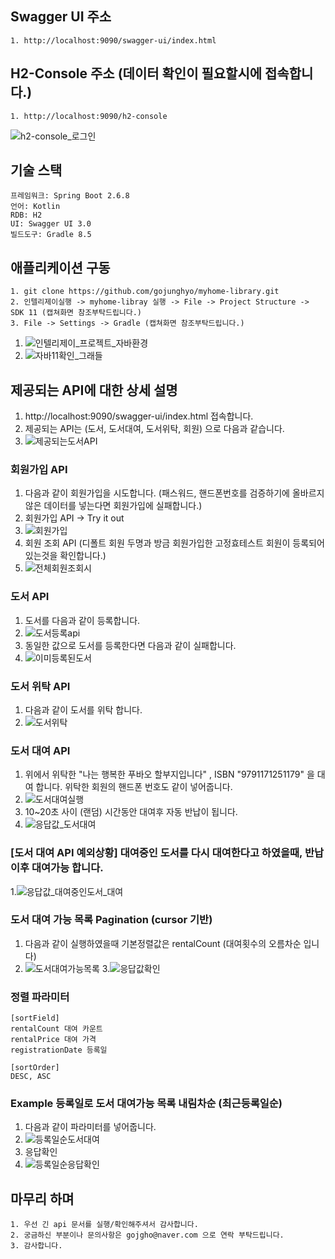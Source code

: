
## Swagger UI 주소
```
1. http://localhost:9090/swagger-ui/index.html
```

## H2-Console 주소 (데이터 확인이 필요할시에 접속합니다.)
```
1. http://localhost:9090/h2-console
```
![h2-console_로그인](https://github.com/gojunghyo/myhome-library/assets/128199051/80aac1e1-39f4-45d2-9a14-e1d63053ef64)


## 기술 스택
```
프레임워크: Spring Boot 2.6.8
언어: Kotlin
RDB: H2
UI: Swagger UI 3.0
빌드도구: Gradle 8.5
```

## 애플리케이션 구동
```
1. git clone https://github.com/gojunghyo/myhome-library.git
2. 인텔리제이실행 -> myhome-libray 실행 -> File -> Project Structure -> SDK 11 (캡쳐화면 참조부탁드립니다.)
3. File -> Settings -> Gradle (캡쳐화면 참조부탁드립니다.)
```
1. ![인텔리제이_프로젝트_자바환경](https://github.com/gojunghyo/myhome-library/assets/128199051/e91ee972-fb47-47c0-ab4f-dab30a459756)
2. ![자바11확인_그래들](https://github.com/gojunghyo/myhome-library/assets/128199051/df2922d7-c7e4-45c9-8e37-f13b463dc9a7)




## 제공되는 API에 대한 상세 설명

1. http://localhost:9090/swagger-ui/index.html 접속합니다.
2. 제공되는 API는 (도서, 도서대여, 도서위탁, 회원) 으로 다음과 같습니다.
3. ![제공되는도서API](https://github.com/gojunghyo/myhome-library/assets/128199051/501fd750-c36c-48eb-a67a-54f96b9efd6b)


### 회원가입 API
1. 다음과 같이 회원가입을 시도합니다. (패스워드, 핸드폰번호를 검증하기에 올바르지 않은 데이터를 넣는다면 회원가입에 실패합니다.)
2. 회원가입 API -> Try it out
3. ![회원가입](https://github.com/gojunghyo/myhome-library/assets/128199051/1312247c-86ac-4dbc-8699-c8ce3f2f3a59)
4. 회원 조회 API (디폴트 회원 두명과 방금 회원가입한 고정효테스트 회원이 등록되어있는것을 확인합니다.)
5. ![전체회원조회시](https://github.com/gojunghyo/myhome-library/assets/128199051/562c7f1e-8ad5-43e9-aa35-e3b1ba1f9c4b)
   

### 도서 API
1. 도서를 다음과 같이 등록합니다.
2. ![도서등록api](https://github.com/gojunghyo/myhome-library/assets/128199051/da624f61-b8c7-4050-91af-3b6eb7322e3a)
3. 동일한 값으로 도서를 등록한다면 다음과 같이 실패합니다.
4. ![이미등록된도서](https://github.com/gojunghyo/myhome-library/assets/128199051/9a31c0f5-75f7-4ccb-b546-623c63821dc5)


### 도서 위탁 API
1. 다음과 같이 도서를 위탁 합니다.
2. ![도서위탁](https://github.com/gojunghyo/myhome-library/assets/128199051/3faa0e1b-d30d-48d4-9081-c24a865fe0ae)


### 도서 대여 API
1. 위에서 위탁한 "나는 행복한 푸바오 할부지입니다" , ISBN "9791171251179" 을 대여 합니다. 위탁한 회원의 핸드폰 번호도 같이 넣어줍니다.
2. ![도서대여실행](https://github.com/gojunghyo/myhome-library/assets/128199051/3135e14d-6800-4f75-8302-1cbaa4992670)
3. 10~20초 사이 (랜덤) 시간동안 대여후 자동 반납이 됩니다.
4. ![응답값_도서대여](https://github.com/gojunghyo/myhome-library/assets/128199051/62854baa-4951-44fb-a057-6fecf0714082)

### [도서 대여 API 예외상황] 대여중인 도서를 다시 대여한다고 하였을때, 반납이후 대여가능 합니다.
1.![응답값_대여중인도서_대여](https://github.com/gojunghyo/myhome-library/assets/128199051/5877cc2a-6ad8-445d-af09-86bf7336fd77)


### 도서 대여 가능 목록 Pagination (cursor 기반)
1. 다음과 같이 실행하였을때 기본정렬값은 rentalCount (대여횟수의 오름차순 입니다)
2. ![도서대여가능목록](https://github.com/gojunghyo/myhome-library/assets/128199051/af027b18-ad0f-414e-8fa4-a7485b53ad1b)
3.![응답값확인](https://github.com/gojunghyo/myhome-library/assets/128199051/10490637-ed79-47bc-9ac6-6dc88639d549)


### 정렬 파라미터
```
[sortField]
rentalCount 대여 카운트
rentalPrice 대여 가격
registrationDate 등록일

[sortOrder]
DESC, ASC
```

### Example 등록일로 도서 대여가능 목록 내림차순 (최근등록일순)
1. 다음과 같이 파라미터를 넣어줍니다.
2. ![등록일순도서대여](https://github.com/gojunghyo/myhome-library/assets/128199051/8460ca42-6fc1-429d-b6cf-d3bbb5d9e144)
3. 응답확인
4. ![등록일순응답확인](https://github.com/gojunghyo/myhome-library/assets/128199051/e611c339-438a-48e6-be15-eb3fb168c955)



## 마무리 하며
```
1. 우선 긴 api 문서를 실행/확인해주셔서 감사합니다.
2. 궁금하신 부분이나 문의사항은 gojgho@naver.com 으로 연락 부탁드립니다.
3. 감사합니다.
```
